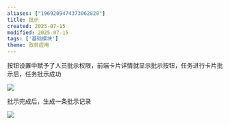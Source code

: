 ```yaml
---
aliases: ["1969209474373062820"]
title: 批示
created: 2025-07-15
modified: 2025-07-15
tags: ['基础模块']
theme: 政务应用
---
```


按钮设置中赋予了人员批示权限，前端卡片详情就显示批示按钮，任务进行卡片批示后，任务批示成功

![](0e633fc95af291f780c4554bea6c6479.jpg)

批示完成后，生成一条批示记录

![](e0db79b64be4c35d106165a9cfb4795c.jpg)